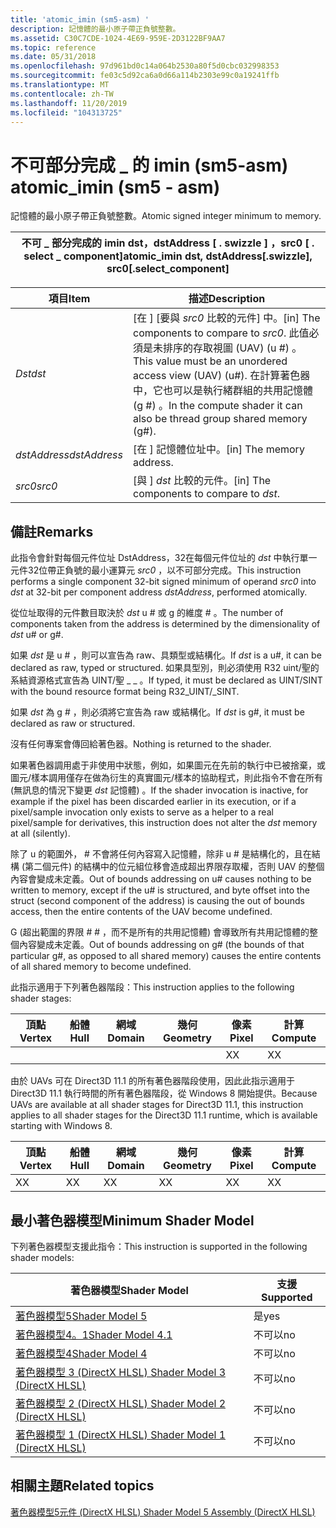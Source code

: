 ```yaml
---
title: 'atomic_imin (sm5-asm) '
description: 記憶體的最小原子帶正負號整數。
ms.assetid: C30C7CDE-1024-4E69-959E-2D3122BF9AA7
ms.topic: reference
ms.date: 05/31/2018
ms.openlocfilehash: 97d961bd0c14a064b2530a80f5d0cbc032998353
ms.sourcegitcommit: fe03c5d92ca6a0d66a114b2303e99c0a19241ffb
ms.translationtype: MT
ms.contentlocale: zh-TW
ms.lasthandoff: 11/20/2019
ms.locfileid: "104313725"
---
```

# <a name="atomic_imin-sm5---asm"></a><span data-ttu-id="f1b07-103">不可部分完成 \_ 的 imin (sm5-asm) </span><span class="sxs-lookup"><span data-stu-id="f1b07-103">atomic\_imin (sm5 - asm)</span></span>

<span data-ttu-id="f1b07-104">記憶體的最小原子帶正負號整數。</span><span class="sxs-lookup"><span data-stu-id="f1b07-104">Atomic signed integer minimum to memory.</span></span>



| <span data-ttu-id="f1b07-105">不可 \_ 部分完成的 imin dst，dstAddress \[ . swizzle \] ，src0 \[ . select \_ component\]</span><span class="sxs-lookup"><span data-stu-id="f1b07-105">atomic\_imin dst, dstAddress\[.swizzle\], src0\[.select\_component\]</span></span> |
|----------------------------------------------------------------------|



 



| <span data-ttu-id="f1b07-106">項目</span><span class="sxs-lookup"><span data-stu-id="f1b07-106">Item</span></span>                                                                                                           | <span data-ttu-id="f1b07-107">描述</span><span class="sxs-lookup"><span data-stu-id="f1b07-107">Description</span></span>                                                                                                                                                                             |
|----------------------------------------------------------------------------------------------------------------|-----------------------------------------------------------------------------------------------------------------------------------------------------------------------------------------|
| <span data-ttu-id="f1b07-108"><span id="dst"></span><span id="DST"></span>*Dst*</span><span class="sxs-lookup"><span data-stu-id="f1b07-108"><span id="dst"></span><span id="DST"></span>*dst*</span></span><br/>                                                   | <span data-ttu-id="f1b07-109">\[在 \] [要與 *src0* 比較的元件] 中。</span><span class="sxs-lookup"><span data-stu-id="f1b07-109">\[in\] The components to compare to *src0*.</span></span> <span data-ttu-id="f1b07-110">此值必須是未排序的存取視圖 (UAV)  (u \#) 。</span><span class="sxs-lookup"><span data-stu-id="f1b07-110">This value must be an unordered access view (UAV) (u\#).</span></span> <span data-ttu-id="f1b07-111">在計算著色器中，它也可以是執行緒群組的共用記憶體 (g \#) 。</span><span class="sxs-lookup"><span data-stu-id="f1b07-111">In the compute shader it can also be thread group shared memory (g\#).</span></span> <br/> |
| <span data-ttu-id="f1b07-112"><span id="dstAddress"></span><span id="dstaddress"></span><span id="DSTADDRESS"></span>*dstAddress*</span><span class="sxs-lookup"><span data-stu-id="f1b07-112"><span id="dstAddress"></span><span id="dstaddress"></span><span id="DSTADDRESS"></span>*dstAddress*</span></span><br/> | <span data-ttu-id="f1b07-113">\[在 \] 記憶體位址中。</span><span class="sxs-lookup"><span data-stu-id="f1b07-113">\[in\] The memory address.</span></span><br/>                                                                                                                                                   |
| <span data-ttu-id="f1b07-114"><span id="src0"></span><span id="SRC0"></span>*src0*</span><span class="sxs-lookup"><span data-stu-id="f1b07-114"><span id="src0"></span><span id="SRC0"></span>*src0*</span></span><br/>                                                | <span data-ttu-id="f1b07-115">\[與 \] *dst* 比較的元件。</span><span class="sxs-lookup"><span data-stu-id="f1b07-115">\[in\] The components to compare to *dst*.</span></span><br/>                                                                                                                                   |



 

## <a name="remarks"></a><span data-ttu-id="f1b07-116">備註</span><span class="sxs-lookup"><span data-stu-id="f1b07-116">Remarks</span></span>

<span data-ttu-id="f1b07-117">此指令會針對每個元件位址 DstAddress，32在每個元件位址的 *dst* 中執行單一元件32位帶正負號的最小運算元 *src0* ，以不可部分完成。</span><span class="sxs-lookup"><span data-stu-id="f1b07-117">This instruction performs a single component 32-bit signed minimum of operand *src0* into *dst* at 32-bit per component address *dstAddress*, performed atomically.</span></span>

<span data-ttu-id="f1b07-118">從位址取得的元件數目取決於 *dst* u \# 或 g 的維度 \# 。</span><span class="sxs-lookup"><span data-stu-id="f1b07-118">The number of components taken from the address is determined by the dimensionality of *dst* u\# or g\#.</span></span>

<span data-ttu-id="f1b07-119">如果 *dst* 是 u \# ，則可以宣告為 raw、具類型或結構化。</span><span class="sxs-lookup"><span data-stu-id="f1b07-119">If *dst* is a u\#, it can be declared as raw, typed or structured.</span></span> <span data-ttu-id="f1b07-120">如果具型別，則必須使用 R32 uint/聖的系結資源格式宣告為 UINT/聖 \_ \_ 。</span><span class="sxs-lookup"><span data-stu-id="f1b07-120">If typed, it must be declared as UINT/SINT with the bound resource format being R32\_UINT/\_SINT.</span></span>

<span data-ttu-id="f1b07-121">如果 *dst* 為 g \# ，則必須將它宣告為 raw 或結構化。</span><span class="sxs-lookup"><span data-stu-id="f1b07-121">If *dst* is g\#, it must be declared as raw or structured.</span></span>

<span data-ttu-id="f1b07-122">沒有任何專案會傳回給著色器。</span><span class="sxs-lookup"><span data-stu-id="f1b07-122">Nothing is returned to the shader.</span></span>

<span data-ttu-id="f1b07-123">如果著色器調用處于非使用中狀態，例如，如果圖元在先前的執行中已被捨棄，或圖元/樣本調用僅存在做為衍生的真實圖元/樣本的協助程式，則此指令不會在所有 (無訊息的情況下變更 *dst* 記憶體) 。</span><span class="sxs-lookup"><span data-stu-id="f1b07-123">If the shader invocation is inactive, for example if the pixel has been discarded earlier in its execution, or if a pixel/sample invocation only exists to serve as a helper to a real pixel/sample for derivatives, this instruction does not alter the *dst* memory at all (silently).</span></span>

<span data-ttu-id="f1b07-124">除了 u 的範圍外， \# 不會將任何內容寫入記憶體，除非 u \# 是結構化的，且在結構 (第二個元件) 的結構中的位元組位移會造成超出界限存取權，否則 UAV 的整個內容會變成未定義。</span><span class="sxs-lookup"><span data-stu-id="f1b07-124">Out of bounds addressing on u\# causes nothing to be written to memory, except if the u\# is structured, and byte offset into the struct (second component of the address) is causing the out of bounds access, then the entire contents of the UAV become undefined.</span></span>

<span data-ttu-id="f1b07-125">G (超出範圍的界限 \# \# ，而不是所有的共用記憶體) 會導致所有共用記憶體的整個內容變成未定義。</span><span class="sxs-lookup"><span data-stu-id="f1b07-125">Out of bounds addressing on g\# (the bounds of that particular g\#, as opposed to all shared memory) causes the entire contents of all shared memory to become undefined.</span></span>

<span data-ttu-id="f1b07-126">此指示適用于下列著色器階段：</span><span class="sxs-lookup"><span data-stu-id="f1b07-126">This instruction applies to the following shader stages:</span></span>



| <span data-ttu-id="f1b07-127">頂點</span><span class="sxs-lookup"><span data-stu-id="f1b07-127">Vertex</span></span> | <span data-ttu-id="f1b07-128">船體</span><span class="sxs-lookup"><span data-stu-id="f1b07-128">Hull</span></span> | <span data-ttu-id="f1b07-129">網域</span><span class="sxs-lookup"><span data-stu-id="f1b07-129">Domain</span></span> | <span data-ttu-id="f1b07-130">幾何</span><span class="sxs-lookup"><span data-stu-id="f1b07-130">Geometry</span></span> | <span data-ttu-id="f1b07-131">像素</span><span class="sxs-lookup"><span data-stu-id="f1b07-131">Pixel</span></span> | <span data-ttu-id="f1b07-132">計算</span><span class="sxs-lookup"><span data-stu-id="f1b07-132">Compute</span></span> |
|--------|------|--------|----------|-------|---------|
|        |      |        |          | <span data-ttu-id="f1b07-133">X</span><span class="sxs-lookup"><span data-stu-id="f1b07-133">X</span></span>     | <span data-ttu-id="f1b07-134">X</span><span class="sxs-lookup"><span data-stu-id="f1b07-134">X</span></span>       |



 

<span data-ttu-id="f1b07-135">由於 UAVs 可在 Direct3D 11.1 的所有著色器階段使用，因此此指示適用于 Direct3D 11.1 執行時間的所有著色器階段，從 Windows 8 開始提供。</span><span class="sxs-lookup"><span data-stu-id="f1b07-135">Because UAVs are available at all shader stages for Direct3D 11.1, this instruction applies to all shader stages for the Direct3D 11.1 runtime, which is available starting with Windows 8.</span></span>



| <span data-ttu-id="f1b07-136">頂點</span><span class="sxs-lookup"><span data-stu-id="f1b07-136">Vertex</span></span> | <span data-ttu-id="f1b07-137">船體</span><span class="sxs-lookup"><span data-stu-id="f1b07-137">Hull</span></span> | <span data-ttu-id="f1b07-138">網域</span><span class="sxs-lookup"><span data-stu-id="f1b07-138">Domain</span></span> | <span data-ttu-id="f1b07-139">幾何</span><span class="sxs-lookup"><span data-stu-id="f1b07-139">Geometry</span></span> | <span data-ttu-id="f1b07-140">像素</span><span class="sxs-lookup"><span data-stu-id="f1b07-140">Pixel</span></span> | <span data-ttu-id="f1b07-141">計算</span><span class="sxs-lookup"><span data-stu-id="f1b07-141">Compute</span></span> |
|--------|------|--------|----------|-------|---------|
| <span data-ttu-id="f1b07-142">X</span><span class="sxs-lookup"><span data-stu-id="f1b07-142">X</span></span>      | <span data-ttu-id="f1b07-143">X</span><span class="sxs-lookup"><span data-stu-id="f1b07-143">X</span></span>    | <span data-ttu-id="f1b07-144">X</span><span class="sxs-lookup"><span data-stu-id="f1b07-144">X</span></span>      | <span data-ttu-id="f1b07-145">X</span><span class="sxs-lookup"><span data-stu-id="f1b07-145">X</span></span>        | <span data-ttu-id="f1b07-146">X</span><span class="sxs-lookup"><span data-stu-id="f1b07-146">X</span></span>     | <span data-ttu-id="f1b07-147">X</span><span class="sxs-lookup"><span data-stu-id="f1b07-147">X</span></span>       |



 

## <a name="minimum-shader-model"></a><span data-ttu-id="f1b07-148">最小著色器模型</span><span class="sxs-lookup"><span data-stu-id="f1b07-148">Minimum Shader Model</span></span>

<span data-ttu-id="f1b07-149">下列著色器模型支援此指令：</span><span class="sxs-lookup"><span data-stu-id="f1b07-149">This instruction is supported in the following shader models:</span></span>



| <span data-ttu-id="f1b07-150">著色器模型</span><span class="sxs-lookup"><span data-stu-id="f1b07-150">Shader Model</span></span>                                              | <span data-ttu-id="f1b07-151">支援</span><span class="sxs-lookup"><span data-stu-id="f1b07-151">Supported</span></span> |
|-----------------------------------------------------------|-----------|
| [<span data-ttu-id="f1b07-152">著色器模型5</span><span class="sxs-lookup"><span data-stu-id="f1b07-152">Shader Model 5</span></span>](d3d11-graphics-reference-sm5.md)        | <span data-ttu-id="f1b07-153">是</span><span class="sxs-lookup"><span data-stu-id="f1b07-153">yes</span></span>       |
| [<span data-ttu-id="f1b07-154">著色器模型4。1</span><span class="sxs-lookup"><span data-stu-id="f1b07-154">Shader Model 4.1</span></span>](dx-graphics-hlsl-sm4.md)              | <span data-ttu-id="f1b07-155">不可以</span><span class="sxs-lookup"><span data-stu-id="f1b07-155">no</span></span>        |
| [<span data-ttu-id="f1b07-156">著色器模型4</span><span class="sxs-lookup"><span data-stu-id="f1b07-156">Shader Model 4</span></span>](dx-graphics-hlsl-sm4.md)                | <span data-ttu-id="f1b07-157">不可以</span><span class="sxs-lookup"><span data-stu-id="f1b07-157">no</span></span>        |
| [<span data-ttu-id="f1b07-158">著色器模型 3 (DirectX HLSL) </span><span class="sxs-lookup"><span data-stu-id="f1b07-158">Shader Model 3 (DirectX HLSL)</span></span>](dx-graphics-hlsl-sm3.md) | <span data-ttu-id="f1b07-159">不可以</span><span class="sxs-lookup"><span data-stu-id="f1b07-159">no</span></span>        |
| [<span data-ttu-id="f1b07-160">著色器模型 2 (DirectX HLSL) </span><span class="sxs-lookup"><span data-stu-id="f1b07-160">Shader Model 2 (DirectX HLSL)</span></span>](dx-graphics-hlsl-sm2.md) | <span data-ttu-id="f1b07-161">不可以</span><span class="sxs-lookup"><span data-stu-id="f1b07-161">no</span></span>        |
| [<span data-ttu-id="f1b07-162">著色器模型 1 (DirectX HLSL) </span><span class="sxs-lookup"><span data-stu-id="f1b07-162">Shader Model 1 (DirectX HLSL)</span></span>](dx-graphics-hlsl-sm1.md) | <span data-ttu-id="f1b07-163">不可以</span><span class="sxs-lookup"><span data-stu-id="f1b07-163">no</span></span>        |



 

## <a name="related-topics"></a><span data-ttu-id="f1b07-164">相關主題</span><span class="sxs-lookup"><span data-stu-id="f1b07-164">Related topics</span></span>

<dl> <dt>

[<span data-ttu-id="f1b07-165">著色器模型5元件 (DirectX HLSL) </span><span class="sxs-lookup"><span data-stu-id="f1b07-165">Shader Model 5 Assembly (DirectX HLSL)</span></span>](shader-model-5-assembly--directx-hlsl-.md)
</dt> </dl>

 

 





